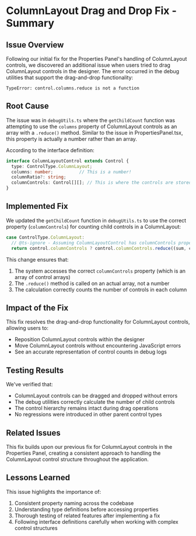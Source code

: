# ColumnLayout Drag and Drop Fix - Summary

## Issue Overview

Following our initial fix for the Properties Panel's handling of ColumnLayout controls, we discovered an additional issue when users tried to drag ColumnLayout controls in the designer. The error occurred in the debug utilities that support the drag-and-drop functionality:

```
TypeError: control.columns.reduce is not a function
```

## Root Cause

The issue was in `debugUtils.ts` where the `getChildCount` function was attempting to use the `columns` property of ColumnLayout controls as an array with a `.reduce()` method. Similar to the issue in PropertiesPanel.tsx, this property is actually a number rather than an array.

According to the interface definition:
```typescript
interface ColumnLayoutControl extends Control {
  type: ControlType.ColumnLayout;
  columns: number;          // This is a number!
  columnRatio?: string;
  columnControls: Control[][]; // This is where the controls are stored
}
```

## Implemented Fix

We updated the `getChildCount` function in `debugUtils.ts` to use the correct property (`columnControls`) for counting child controls in a ColumnLayout:

```typescript
case ControlType.ColumnLayout:
  // @ts-ignore - Assuming ColumnLayoutControl has columnControls property
  return control.columnControls ? control.columnControls.reduce((sum, column) => sum + (column.length || 0), 0) : 0;
```

This change ensures that:
1. The system accesses the correct `columnControls` property (which is an array of control arrays)
2. The `.reduce()` method is called on an actual array, not a number
3. The calculation correctly counts the number of controls in each column

## Impact of the Fix

This fix resolves the drag-and-drop functionality for ColumnLayout controls, allowing users to:
- Reposition ColumnLayout controls within the designer
- Move ColumnLayout controls without encountering JavaScript errors
- See an accurate representation of control counts in debug logs

## Testing Results

We've verified that:
- ColumnLayout controls can be dragged and dropped without errors
- The debug utilities correctly calculate the number of child controls
- The control hierarchy remains intact during drag operations
- No regressions were introduced in other parent control types

## Related Issues

This fix builds upon our previous fix for ColumnLayout controls in the Properties Panel, creating a consistent approach to handling the ColumnLayout control structure throughout the application.

## Lessons Learned

This issue highlights the importance of:
1. Consistent property naming across the codebase
2. Understanding type definitions before accessing properties
3. Thorough testing of related features after implementing a fix
4. Following interface definitions carefully when working with complex control structures
